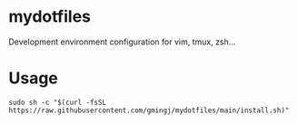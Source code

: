 # mydotfiles
Development environment configuration for vim, tmux, zsh...

# Usage
`sudo sh -c "$(curl -fsSL https://raw.githubusercontent.com/gmingj/mydotfiles/main/install.sh)"`
